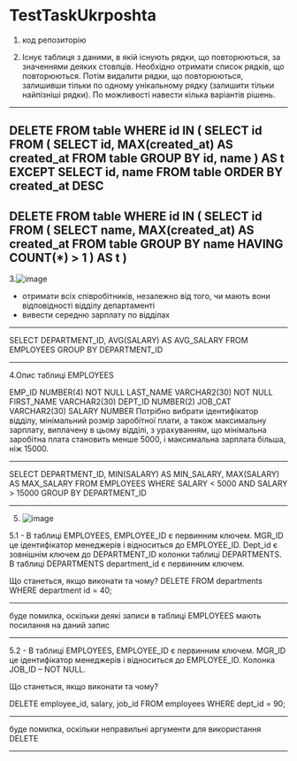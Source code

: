 # TestTaskUkrposhta
1. код репозиторію

2. Існує таблиця з даними, в якій існують рядки, що повторюються, за значеннями деяких стовпців.
Необхідно отримати список рядків, що повторюються.
Потім видалити рядки, що повторюються, залишивши тільки по одному унікальному  рядку (залишити тільки найпізніші рядки).
По можливості навести кілька варіантів рішень.

----
DELETE
FROM table
  WHERE id IN (
    SELECT id
    FROM (
      SELECT id, MAX(created_at) AS created_at
      FROM table
      GROUP BY id, name
      ) AS t
  EXCEPT
    SELECT id, name
    FROM table
    ORDER BY created_at DESC
----
DELETE
FROM table
  WHERE id IN (
    SELECT id
    FROM (
      SELECT name, MAX(created_at) AS created_at
      FROM table
      GROUP BY name
      HAVING COUNT(*) > 1
        ) AS t
    )
----  

3.![image](https://github.com/ArcKos00/TestTaskUkrposhta/assets/105163313/9a4127bc-c427-4147-b087-3b6a3107a39a)

- отримати всіх співробітників, незалежно від того, чи мають вони відповідності відділу
департаменті
- вивести середню зарплату по відділах

----

SELECT DEPARTMENT_ID, AVG(SALARY) AS AVG_SALARY
   FROM EMPLOYEES
   GROUP BY DEPARTMENT_ID

----

4.Опис таблиці EMPLOYEES

EMP_ID             NUMBER(4) NOT NULL
LAST_NAME   VARCHAR2(30) NOT NULL
FIRST_NAME  VARCHAR2(30)
DEPT_ID           NUMBER(2)
JOB_CAT          VARCHAR2(30)
SALARY            NUMBER
Потрібно вибрати ідентифікатор відділу, мінімальний розмір заробітної плати, а також максимальну зарплату, виплачену в цьому відділі, з урахуванням, що мінімальна заробітна плата становить менше 5000, і максимальна зарплата більша, ніж 15000.

----

SELECT DEPARTMENT_ID, MIN(SALARY) AS MIN_SALARY, MAX(SALARY) AS MAX_SALARY
FROM EMPLOYEES
WHERE SALARY < 5000 AND SALARY > 15000
GROUP BY DEPARTMENT_ID

----

5. ![image](https://github.com/ArcKos00/TestTaskUkrposhta/assets/105163313/a3512e6c-561b-482a-86d1-5e69ae661656)

5.1 - В таблиці EMPLOYEES, EMPLOYEE_ID є первинним ключем.
MGR_ID це ідентифікатор менеджерів і відноситься до EMPLOYEE_ID.
Dept_id є зовнішнім ключем до DEPARTMENT_ID колонки таблиці DEPARTMENTS.
В таблиці DEPARTMENTS department_id є первинним ключем.

Що станеться, якщо виконати та чому?
 DELETE
 FROM departments
 WHERE department id = 40;

----

буде помилка, оскільки деякі записи в таблиці EMPLOYEES мають посилання на даний запис

----

5.2 - В таблиці EMPLOYEES, EMPLOYEE_ID є первинним ключем.
MGR_ID це ідентифікатор менеджерів і відноситься до EMPLOYEE_ID.
Колонка JOB_ID – NOT NULL.

Що станеться, якщо виконати та чому?

DELETE employee_id, salary, job_id
FROM employees
            WHERE dept_id = 90;

----       

буде помилка, оскільки неправильні аргументи для використання DELETE

----
